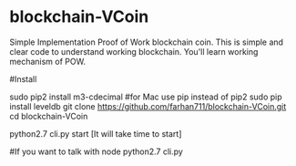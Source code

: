 # blockchain-VCoin
Simple Implementation Proof of Work blockchain coin.
This is simple and clear code to understand working blockchain. You'll learn working mechanism of POW.


#Install

sudo pip2 install m3-cdecimal #for Mac use pip instead of pip2
sudo pip install leveldb
git clone https://github.com/farhan711/blockchain-VCoin.git
cd blockchain-VCoin

python2.7 cli.py start
[It will take time to start]

#If you want to talk with node
python2.7 cli.py
 
